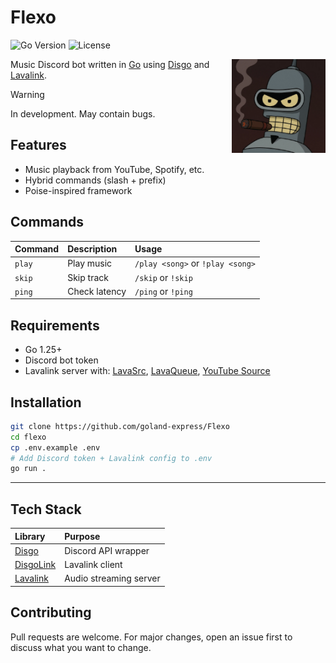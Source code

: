 # Flexo

![Go Version](https://img.shields.io/badge/Go-1.25+-00ADD8?style=flat&logo=go)
![License](https://img.shields.io/badge/License-MIT-blue)

<img align="right" src="./branding/Flexo.png" width="150" alt="Flexo logo">

Music Discord bot written in [Go](https://go.dev) using [Disgo](https://github.com/disgoorg/disgo) and [Lavalink](https://github.com/lavalink-devs/Lavalink).

> [!WARNING]
> In development. May contain bugs.

## Features

- Music playback from YouTube, Spotify, etc.
- Hybrid commands (slash + prefix)
- Poise-inspired framework

## Commands

| Command | Description   | Usage                            |
| :------ | :------------ | :------------------------------- |
| `play`  | Play music    | `/play <song>` or `!play <song>` |
| `skip`  | Skip track    | `/skip` or `!skip`               |
| `ping`  | Check latency | `/ping` or `!ping`               |

## Requirements

- Go 1.25+
- Discord bot token
- Lavalink server with: [LavaSrc](https://github.com/topi314/LavaSrc), [LavaQueue](https://github.com/topi314/LavaQueue), [YouTube Source](https://github.com/lavalink-devs/youtube-source)

## Installation

```bash
git clone https://github.com/goland-express/Flexo
cd flexo
cp .env.example .env
# Add Discord token + Lavalink config to .env
go run .
```

---

## Tech Stack

| Library                                               | Purpose                |
| :---------------------------------------------------- | :--------------------- |
| [Disgo](https://github.com/disgoorg/disgo)            | Discord API wrapper    |
| [DisgoLink](https://github.com/disgoorg/disgolink)    | Lavalink client        |
| [Lavalink](https://github.com/lavalink-devs/Lavalink) | Audio streaming server |

## Contributing

Pull requests are welcome. For major changes, open an issue first to discuss what you want to change.
